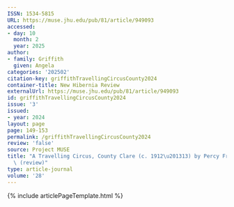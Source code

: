 ```yaml
---
ISSN: 1534-5815
URL: https://muse.jhu.edu/pub/81/article/949093
accessed:
- day: 10
  month: 2
  year: 2025
author:
- family: Griffith
  given: Angela
categories: '202502'
citation-key: griffithTravellingCircusCounty2024
container-title: New Hibernia Review
externalUrl: https://muse.jhu.edu/pub/81/article/949093
id: griffithTravellingCircusCounty2024
issue: '3'
issued:
- year: 2024
layout: page
page: 149-153
permalink: /griffithTravellingCircusCounty2024
review: 'false'
source: Project MUSE
title: "A Travelling Circus, County Clare (c. 1912\u201313) by Percy Francis Gethin\
  \ (review)"
type: article-journal
volume: '28'
---
```

{% include articlePageTemplate.html %}